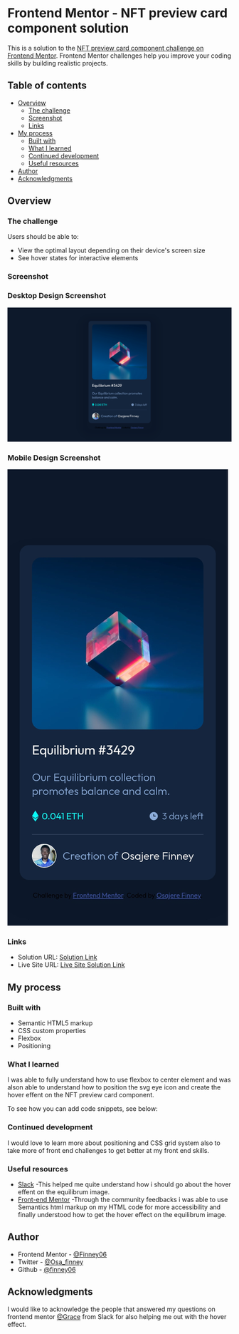 # Frontend Mentor - NFT preview card component solution

This is a solution to the [NFT preview card component challenge on Frontend Mentor](https://www.frontendmentor.io/challenges/nft-preview-card-component-SbdUL_w0U). Frontend Mentor challenges help you improve your coding skills by building realistic projects. 

## Table of contents

- [Overview](#overview)
  - [The challenge](#the-challenge)
  - [Screenshot](#screenshot)
  - [Links](#links)
- [My process](#my-process)
  - [Built with](#built-with)
  - [What I learned](#what-i-learned)
  - [Continued development](#continued-development)
  - [Useful resources](#useful-resources)
- [Author](#author)
- [Acknowledgments](#acknowledgments)



## Overview

### The challenge

Users should be able to:

- View the optimal layout depending on their device's screen size
- See hover states for interactive elements

### Screenshot

### Desktop Design Screenshot
 ![](./design/Screenshot.png)

 ### Mobile Design Screenshot
![](./design/MobileScreenshot.png)




### Links

- Solution URL: [Solution Link](https://www.frontendmentor.io/solutions/nft-preview-card-component-fobD8AVFZA)
- Live Site URL: [Live Site Solution Link](https://finney06.github.io/NFT-preview-card-component/)

## My process

### Built with

- Semantic HTML5 markup
- CSS custom properties
- Flexbox
- Positioning




### What I learned

I was able to fully understand how to use flexbox to center element and was alson able to understand how to position the svg eye icon and create the hover effent on the NFT preview card component.

To see how you can add code snippets, see below:


### Continued development

I would love to learn more about positioning and CSS grid system also to take more of front end challenges to get better at my front end skills.



### Useful resources

- [Slack](https://frontendmentor.slack.com/archives/CCYHFT85B/p1652445926488529) -This helped me quite understand how i should go about the hover effent on the equilibrum image.
- [Front-end Mentor](https://www.frontendmentor.io/solutions/nft-preview-card-component-fobD8AVFZA) -Through the community feedbacks i was able to use Semantics html markup on my HTML code for more accessibility and finally understood how to get the hover effect on the equilibrum image.



## Author
- Frontend Mentor - [@Finney06](https://www.frontendmentor.io/profile/Finney06)
- Twitter - [@Osa_finney](https://www.twitter.com/@Osa_finney)
- Github - [@finney06](https://github.com/Finney06)


## Acknowledgments

I would like to acknowledge the people that answered my questions on frontend mentor  [@Grace](https://frontendmentor.slack.com/team/U01D6CR3C68) from Slack for also helping me out with the hover effect.
